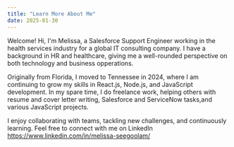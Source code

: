 ```yaml
---
title: "Learn More About Me"
date: 2025-01-30
---
```

Welcome! 
Hi, I'm Melissa, a Salesforce Support Engineer working in the health services industry for a global IT consulting company.
I have a background in HR and healthcare, giving me a well-rounded perspective on both technology and business opperations.

Originally from Florida, I moved to Tennessee in 2024, where I am continuing to grow my skills in React.js, Node.js, and JavaScript development.
In my spare time, I do freelance work, helping others with resume and cover letter writing, Salesforce and ServiceNow tasks,and various JavaScript projects.

I enjoy collaborating with teams, tackling new challenges, and continuously learning. 
Feel free to connect with me on LinkedIn https://www.linkedin.com/in/melissa-seegoolam/ 
